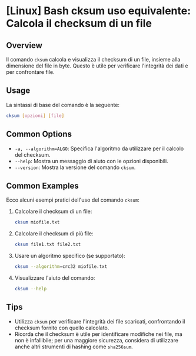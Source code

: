 # [Linux] Bash cksum uso equivalente: Calcola il checksum di un file

## Overview
Il comando `cksum` calcola e visualizza il checksum di un file, insieme alla dimensione del file in byte. Questo è utile per verificare l'integrità dei dati e per confrontare file.

## Usage
La sintassi di base del comando è la seguente:

```bash
cksum [opzioni] [file]
```

## Common Options
- `-a, --algorithm=ALGO`: Specifica l'algoritmo da utilizzare per il calcolo del checksum.
- `--help`: Mostra un messaggio di aiuto con le opzioni disponibili.
- `--version`: Mostra la versione del comando `cksum`.

## Common Examples
Ecco alcuni esempi pratici dell'uso del comando `cksum`:

1. Calcolare il checksum di un file:
   ```bash
   cksum miofile.txt
   ```

2. Calcolare il checksum di più file:
   ```bash
   cksum file1.txt file2.txt
   ```

3. Usare un algoritmo specifico (se supportato):
   ```bash
   cksum --algorithm=crc32 miofile.txt
   ```

4. Visualizzare l'aiuto del comando:
   ```bash
   cksum --help
   ```

## Tips
- Utilizza `cksum` per verificare l'integrità dei file scaricati, confrontando il checksum fornito con quello calcolato.
- Ricorda che il checksum è utile per identificare modifiche nei file, ma non è infallibile; per una maggiore sicurezza, considera di utilizzare anche altri strumenti di hashing come `sha256sum`.